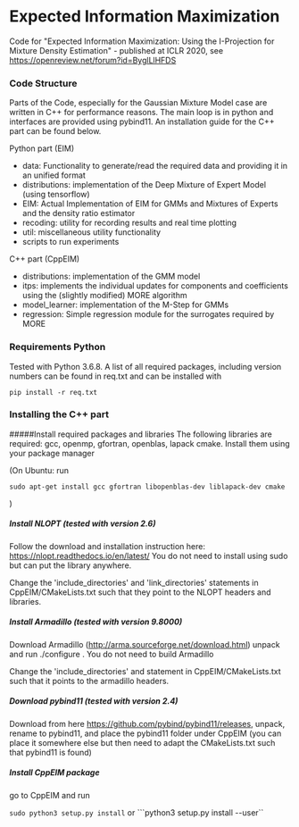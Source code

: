 # Expected Information Maximization
Code for "Expected Information Maximization: Using the I-Projection for Mixture Density Estimation" - published at ICLR 2020, see https://openreview.net/forum?id=ByglLlHFDS


### Code Structure
Parts of the Code, especially for the Gaussian Mixture Model case are written in C++ for performance reasons. The main
loop is in python and  interfaces are provided using pybind11. An installation guide for the C++ part can be found below.

Python part (EIM)
- data: Functionality to generate/read the required data and providing it in an unified format
- distributions: implementation of the Deep Mixture of Expert Model (using tensorflow)
- EIM: Actual Implementation of EIM for GMMs and Mixtures of Experts and the density ratio estimator
- recoding: utility for recording results and real time plotting
- util: miscellaneous utility functionality 
- scripts to run experiments



C++ part (CppEIM)
- distributions: implementation of the GMM model
- itps: implements the individual updates for components and coefficients using the (slightly modified) MORE algorithm
- model_learner: implementation of the M-Step for GMMs
- regression: Simple regression module for the surrogates required by MORE
  

### Requirements Python 
Tested with Python 3.6.8. A list of all required packages, including version numbers can be found in req.txt and can
be installed with
 
```pip install -r req.txt```

### Installing the C++ part

#####Install required packages and libraries 
The following libraries are required: gcc, openmp, gfortran, openblas, lapack cmake. Install them using your package manager

(On Ubuntu: run

```sudo apt-get install gcc gfortran libopenblas-dev liblapack-dev cmake ```

) 
     
##### Install NLOPT (tested with version 2.6)
Follow the download and installation instruction here: https://nlopt.readthedocs.io/en/latest/
You do not need to install using sudo but can put the library anywhere.

Change the 'include_directories' and 'link_directories' statements in CppEIM/CMakeLists.txt such that they point to the
NLOPT headers and libraries. 

##### Install Armadillo (tested with version 9.8000)

Download Armadillo (http://arma.sourceforge.net/download.html) unpack and run ./configure . You do not need to build 
Armadillo

Change the 'include_directories' and statement in CppEIM/CMakeLists.txt such that it points to the
armadillo headers. 


##### Download pybind11 (tested with version 2.4)

Download from here https://github.com/pybind/pybind11/releases, unpack, rename to pybind11, and place the pybind11 
folder under CppEIM (you can place it somewhere else but then need to adapt the CMakeLists.txt such that pybind11 is found)

##### Install CppEIM package 
go to CppEIM and run 

```sudo python3 setup.py install``` or ```python3 setup.py install --user``

